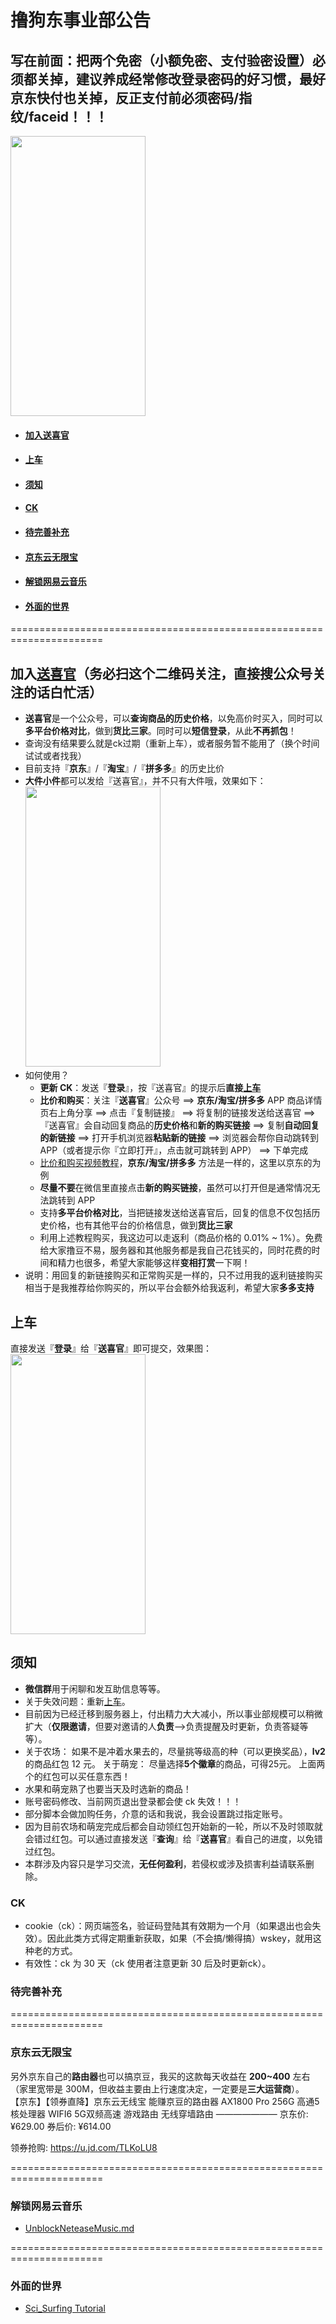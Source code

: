 # 撸狗东事业部公告
## 写在前面：把两个免密（小额免密、支付验密设置）必须都关掉，建议养成经常修改登录密码的好习惯，最好京东快付也关掉，反正支付前必须密码/指纹/faceid！！！
<img width="216" height="448" src="https://user-images.githubusercontent.com/56990256/167615478-d5093068-c0d4-4196-9a8e-4170a2691cd5.jpg"/>

- #### [加入送喜官](#加入送喜官务必扫这个二维码关注直接搜公众号关注的话白忙活)
- #### [上车](#上车-1)
- #### [须知](#须知-1)
- #### [CK](#ck-1)
- #### [待完善补充](#待完善补充-1)
- #### [京东云无限宝](#京东云无限宝-1)
- #### [解锁网易云音乐](#解锁网易云音乐-1)
- #### [外面的世界](#外面的世界-1)
======================================================================
   
## 加入[送喜官](https://mp.weixin.qq.com/cgi-bin/showqrcode?ticket=gQEi8TwAAAAAAAAAAS5odHRwOi8vd2VpeGluLnFxLmNvbS9xLzAyZVRWNGhwOXNmRUYxMDAwMGcwN2gAAgTg6f1iAwQAAAAA)（务必扫这个二维码关注，直接搜公众号关注的话白忙活）
  * **送喜官**是一个公众号，可以**查询商品的历史价格**，以免高价时买入，同时可以**多平台价格对比**，做到**货比三家**。同时可以**短信登录**，从此**不再抓包**！
  * 查询没有结果要么就是ck过期（重新上车），或者服务暂不能用了（换个时间试试或者找我）
  * 目前支持『**京东**』/『**淘宝**』/『**拼多多**』的历史比价
  * **大件小件**都可以发给『送喜官』，并不只有大件哦，效果如下：\
    <img width="216" height="448" src="https://user-images.githubusercontent.com/56990256/185789875-250873dd-48ce-4277-93ed-08a7ce4c10d1.png"/>
  * 如何使用？
    * **更新 CK**：发送『**登录**』，按『送喜官』的提示后**直接[上车](#上车-1)** 
    * **比价和购买**：关注『**送喜官**』公众号 ==> **京东/淘宝/拼多多** APP 商品详情页右上角分享 ==> 点击『复制链接』 ==> 将复制的链接发送给送喜官 ==> 『送喜官』会自动回复商品的**历史价格**和**新的购买链接** ==> 复制**自动回复的新链接** ==> 打开手机浏览器**粘贴新的链接** ==> 浏览器会帮你自动跳转到 APP（或者提示你『立即打开』，点击就可跳转到 APP） ==> 下单完成
    * [比价和购买视频教程](https://www.aliyundrive.com/s/dQ17EtRssjV)，**京东/淘宝/拼多多** 方法是一样的，这里以京东的为例
    * **尽量不要**在微信里直接点击**新的购买链接**，虽然可以打开但是通常情况无法跳转到 APP
    * 支持**多平台价格对比**，当把链接发送给送喜官后，回复的信息不仅包括历史价格，也有其他平台的价格信息，做到**货比三家**
    * 利用上述教程购买，我这边可以走返利（商品价格的 0.01% ~ 1%）。免费给大家撸豆不易，服务器和其他服务都是我自己花钱买的，同时花费的时间和精力也很多，希望大家能够这样**变相打赏**一下啊！
  * 说明：用回复的新链接购买和正常购买是一样的，只不过用我的返利链接购买相当于是我推荐给你购买的，所以平台会额外给我返利，希望大家**多多支持**

## 上车
  直接发送『**登录**』给『**送喜官**』即可提交，效果图：\
  <img width="216" height="448" src="https://user-images.githubusercontent.com/56990256/185789521-79cc758f-eba8-47dc-b47f-0189a1feb4ee.png"/>
  
## 须知
  * **微信群**用于闲聊和发互助信息等等。
  * 关于失效问题：重新[上车](#上车-1)。
  * 目前因为已经迁移到服务器上，付出精力大大减小，所以事业部规模可以稍微扩大（**仅限邀请**，但要对邀请的人**负责**—>负责提醒及时更新，负责答疑等等）。
  * 关于农场： 如果不是冲着水果去的，尽量挑等级高的种（可以更换奖品），**lv2**的商品红包 12 元。 关于萌宠： 尽量选择**5个徽章**的商品，可得25元。 上面两个的红包可以买任意东西！
  * 水果和萌宠熟了也要当天及时选新的商品！
  * 账号密码修改、当前网页退出登录都会使 ck 失效！！！
  * 部分脚本会做加购任务，介意的话和我说，我会设置跳过指定账号。
  * 因为目前农场和萌宠完成后都会自动领红包开始新的一轮，所以不及时领取就会错过红包。可以通过直接发送『**查询**』给『**送喜官**』看自己的进度，以免错过红包。
  * 本群涉及内容只是学习交流，**无任何盈利**，若侵权或涉及损害利益请联系删除。

### CK
  * cookie（ck）：网页端签名，验证码登陆其有效期为一个月（如果退出也会失效）。因此此类方式得定期重新获取，如果（不会搞/懒得搞）wskey，就用这种老的方式。
  * 有效性：ck 为 30 天（ck 使用者注意更新 30 后及时更新ck）。
### 待完善补充

======================================================================
### 京东云无限宝
另外京东自己的**路由器**也可以搞京豆，我买的这款每天收益在 **200~400** 左右（家里宽带是 300M，但收益主要由上行速度决定，一定要是**三大运营商**）。\
【京东】【领券直降】京东云无线宝 能赚京豆的路由器 AX1800 Pro 256G 高通5核处理器 WIFI6 5G双频高速 游戏路由 无线穿墙路由 
———————
京东价: ¥629.00
券后价: ¥614.00

领券抢购: https://u.jd.com/TLKoLU8

======================================================================
### 解锁网易云音乐
* [UnblockNeteaseMusic.md](https://github.com/TroyXZW/haoym/blob/main/UnblockNeteaseMusic.md)

======================================================================
### 外面的世界
 * [Sci_Surfing Tutorial](https://github.com/TroyXZW/haoym/blob/main/sci_surfing.md)
